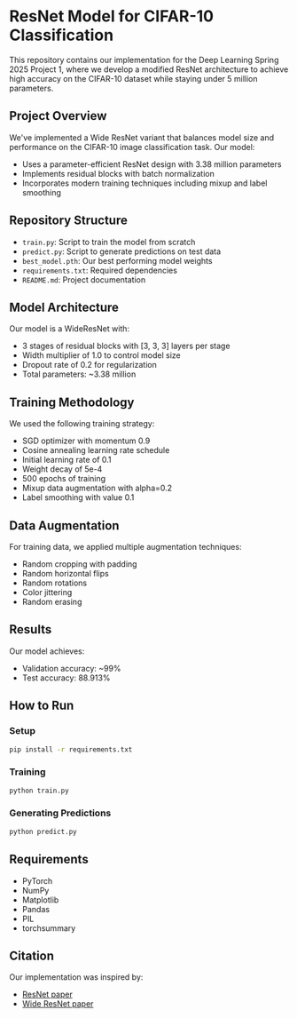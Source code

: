 # ResNet Model for CIFAR-10 Classification

This repository contains our implementation for the Deep Learning Spring 2025 Project 1, where we develop a modified ResNet architecture to achieve high accuracy on the CIFAR-10 dataset while staying under 5 million parameters.


## Project Overview

We've implemented a Wide ResNet variant that balances model size and performance on the CIFAR-10 image classification task. Our model:
- Uses a parameter-efficient ResNet design with 3.38 million parameters
- Implements residual blocks with batch normalization
- Incorporates modern training techniques including mixup and label smoothing

## Repository Structure

- `train.py`: Script to train the model from scratch
- `predict.py`: Script to generate predictions on test data
- `best_model.pth`: Our best performing model weights
- `requirements.txt`: Required dependencies
- `README.md`: Project documentation

## Model Architecture

Our model is a WideResNet with:
- 3 stages of residual blocks with [3, 3, 3] layers per stage
- Width multiplier of 1.0 to control model size
- Dropout rate of 0.2 for regularization
- Total parameters: ~3.38 million

## Training Methodology

We used the following training strategy:
- SGD optimizer with momentum 0.9
- Cosine annealing learning rate schedule
- Initial learning rate of 0.1
- Weight decay of 5e-4
- 500 epochs of training
- Mixup data augmentation with alpha=0.2
- Label smoothing with value 0.1

## Data Augmentation

For training data, we applied multiple augmentation techniques:
- Random cropping with padding
- Random horizontal flips
- Random rotations
- Color jittering
- Random erasing

## Results

Our model achieves:
- Validation accuracy: ~99%
- Test accuracy: 88.913%

## How to Run

### Setup
```bash
pip install -r requirements.txt
```

### Training
```bash
python train.py
```

### Generating Predictions
```bash
python predict.py
```

## Requirements
- PyTorch
- NumPy
- Matplotlib
- Pandas
- PIL
- torchsummary

## Citation
Our implementation was inspired by:
- [ResNet paper](https://arxiv.org/abs/1512.03385)
- [Wide ResNet paper](https://arxiv.org/abs/1605.07146)